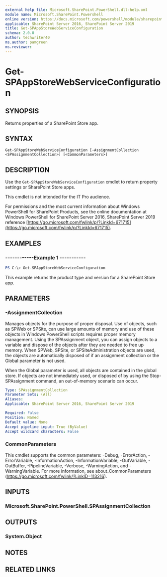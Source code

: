 ```yaml
---
external help file: Microsoft.SharePoint.PowerShell.dll-help.xml
module name: Microsoft.SharePoint.Powershell
online version: https://docs.microsoft.com/powershell/module/sharepoint-server/get-spappstorewebserviceconfiguration
applicable: SharePoint Server 2016, SharePoint Server 2019
title: Get-SPAppStoreWebServiceConfiguration
schema: 2.0.0
author: techwriter40
ms.author: pamgreen
ms.reviewer:
---
```


# Get-SPAppStoreWebServiceConfiguration

## SYNOPSIS
Returns properties of a SharePoint Store app.

## SYNTAX

```
Get-SPAppStoreWebServiceConfiguration [-AssignmentCollection <SPAssignmentCollection>] [<CommonParameters>]
```

## DESCRIPTION
Use the `Get-SPAppStoreWebServiceConfiguration` cmdlet to return property settings or SharePoint Store apps.

This cmdlet is not intended for the IT Pro audience.

For permissions and the most current information about Windows PowerShell for SharePoint Products, see the online documentation at Windows PowerShell for SharePoint Server 2016, SharePoint Server 2019 reference [https://go.microsoft.com/fwlink/p/?LinkId=671715](https://go.microsoft.com/fwlink/p/?LinkId=671715).

## EXAMPLES

### ------------Example 1 -----------
```powershell
PS C:\> Get-SPAppStoreWebServiceConfiguration
```

This example returns the product type and version for a SharePoint Store app.

## PARAMETERS

### -AssignmentCollection
Manages objects for the purpose of proper disposal. Use of objects, such as SPWeb or SPSite, can use large amounts of memory and use of these objects in Windows PowerShell scripts requires proper memory management. Using the SPAssignment object, you can assign objects to a variable and dispose of the objects after they are needed to free up memory. When SPWeb, SPSite, or SPSiteAdministration objects are used, the objects are automatically disposed of if an assignment collection or the Global parameter is not used.

When the Global parameter is used, all objects are contained in the global store. If objects are not immediately used, or disposed of by using the Stop-SPAssignment command, an out-of-memory scenario can occur.

```yaml
Type: SPAssignmentCollection
Parameter Sets: (All)
Aliases: 
Applicable: SharePoint Server 2016, SharePoint Server 2019

Required: False
Position: Named
Default value: None
Accept pipeline input: True (ByValue)
Accept wildcard characters: False
```

### CommonParameters
This cmdlet supports the common parameters: -Debug, -ErrorAction, -ErrorVariable, -InformationAction, -InformationVariable, -OutVariable, -OutBuffer, -PipelineVariable, -Verbose, -WarningAction, and -WarningVariable. For more information, see about_CommonParameters (https://go.microsoft.com/fwlink/?LinkID=113216).

## INPUTS

### Microsoft.SharePoint.PowerShell.SPAssignmentCollection

## OUTPUTS

### System.Object

## NOTES

## RELATED LINKS


